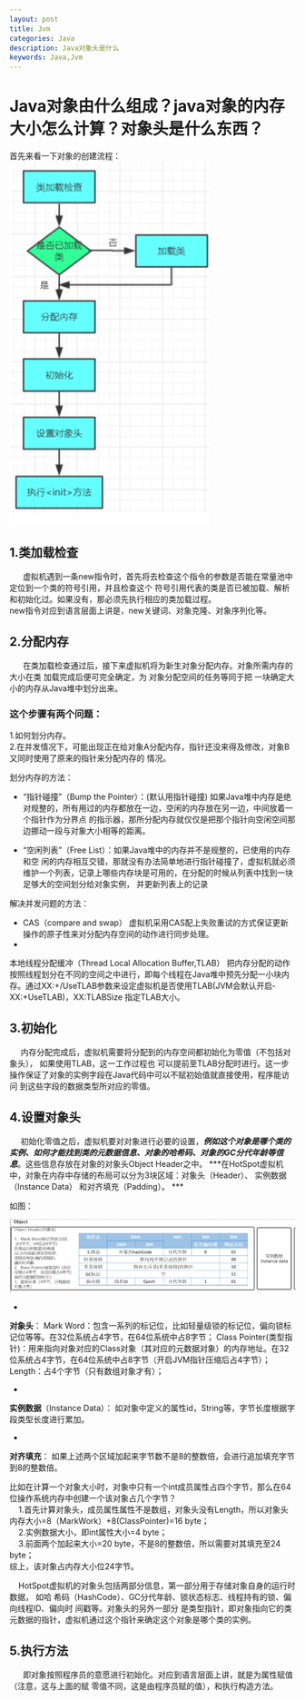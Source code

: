 ```yaml
---
layout: post
title: Jvm
categories: Java
description: Java对象头是什么
keywords: Java,Jvm
---
```


# Java对象由什么组成？java对象的内存大小怎么计算？对象头是什么东西？  

   

首先来看一下对象的创建流程：
![](/images/posts/java/clipboard.png)

## 1.类加载检查   
&nbsp; &nbsp; &nbsp; 虚拟机遇到一条new指令时，首先将去检查这个指令的参数是否能在常量池中定位到一个类的符号引用，并且检查这个 符号引用代表的类是否已被加载、解析和初始化过。如果没有，那必须先执行相应的类加载过程。   
  new指令对应到语言层面上讲是，new关键词、对象克隆、对象序列化等。

## 2.分配内存  
 &nbsp; &nbsp; &nbsp; 在类加载检查通过后，接下来虚拟机将为新生对象分配内存。对象所需内存的大小在类 加载完成后便可完全确定，为 对象分配空间的任务等同于把 一块确定大小的内存从Java堆中划分出来。 

### 这个步骤有两个问题： 
1.如何划分内存。  
2.在并发情况下，可能出现正在给对象A分配内存，指针还没来得及修改，对象B又同时使用了原来的指针来分配内存的 情况。
 
划分内存的方法：  

 * “指针碰撞”（Bump the Pointer）：(默认用指针碰撞) 如果Java堆中内存是绝对规整的，所有用过的内存都放在一边，空闲的内存放在另一边，中间放着一个指针作为分界点 的指示器，那所分配内存就仅仅是把那个指针向空闲空间那边挪动一段与对象大小相等的距离。  

 * “空闲列表”（Free List）：如果Java堆中的内存并不是规整的，已使用的内存和空 闲的内存相互交错，那就没有办法简单地进行指针碰撞了，虚拟机就必须维护一个列表，记录上哪些内存块是可用的，在分配的时候从列表中找到一块足够大的空间划分给对象实例，  并更新列表上的记录

 解决并发问题的方法：  

* CAS（compare and swap） 虚拟机采用CAS配上失败重试的方式保证更新操作的原子性来对分配内存空间的动作进行同步处理。 
* 
本地线程分配缓冲（Thread Local Allocation Buffer,TLAB）
把内存分配的动作按照线程划分在不同的空间之中进行，即每个线程在Java堆中预先分配一小块内存。通过­XX:+/UseTLAB参数来设定虚拟机是否使用TLAB(JVM会默认开启­XX:+UseTLAB)，­XX:TLABSize 指定TLAB大小。
 
## 3.初始化 
&nbsp; &nbsp; &nbsp;内存分配完成后，虚拟机需要将分配到的内存空间都初始化为零值（不包括对象头）， 如果使用TLAB，这一工作过程也 可以提前至TLAB分配时进行。这一步操作保证了对象的实例字段在Java代码中可以不赋初始值就直接使用，程序能访问 到这些字段的数据类型所对应的零值。

## 4.设置对象头 
&nbsp; &nbsp; &nbsp;初始化零值之后，虚拟机要对对象进行必要的设置，***例如这个对象是哪个类的实例、如何才能找到类的元数据信息、对象的哈希码、对象的GC分代年龄等信息***。这些信息存放在对象的对象头Object Header之中。
***在HotSpot虚拟机中，对象在内存中存储的布局可以分为3块区域：对象头（Header）、 实例数据（Instance Data） 和对齐填充（Padding）。 ***

如图：  

![](/images/posts/java/objecthead.png)

*   
**对象头**：
Mark Word：包含一系列的标记位，比如轻量级锁的标记位，偏向锁标记位等等。在32位系统占4字节，在64位系统中占8字节；
Class Pointer(类型指针)：用来指向对象对应的Class对象（其对应的元数据对象）的内存地址。在32位系统占4字节，在64位系统中占8字节（开启JVM指针压缩后占4字节）；
Length：占4个字节（只有数组对象才有）；

* 
**实例数据**（Instance Data）：
如对象中定义的属性id，String等，字节长度根据字段类型长度进行累加。

* 
**对齐填充**：
如果上述两个区域加起来字节数不是8的整数倍，会进行追加填充字节到8的整数倍。

比如在计算一个对象大小时，对象中只有一个int成员属性占四个字节，那么在64位操作系统内存中创建一个该对象占几个字节？  
&nbsp; &nbsp;  1.首先计算对象头，成员属性属性不是数组，对象头没有Length，所以对象头内存大小=8（MarkWork）+8(ClassPointer)=16 byte；  
&nbsp; &nbsp;  2.实例数据大小，即int属性大小=4 byte；  
&nbsp; &nbsp;  3.前面两个加起来大小=20 byte，不是8的整数倍，所以需要对其填充至24 byte；  
综上，该对象占内存大小位24字节。

&nbsp; &nbsp; HotSpot虚拟机的对象头包括两部分信息，第一部分用于存储对象自身的运行时数据， 如哈 希码（HashCode）、GC分代年龄、锁状态标志、线程持有的锁、偏向线程ID、偏向时 间戳等。对象头的另外一部分 是类型指针，即对象指向它的类元数据的指针，虚拟机通过这个指针来确定这个对象是哪个类的实例。

## 5.执行<init>方法   
&nbsp; &nbsp; &nbsp; 即对象按照程序员的意愿进行初始化。对应到语言层面上讲，就是为属性赋值（注意，这与上面的赋 零值不同，这是由程序员赋的值），和执行构造方法。